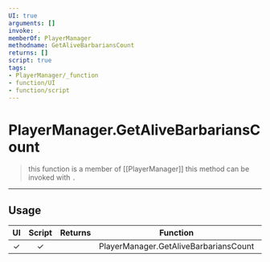 ```yaml
---
UI: true
arguments: []
invoke: .
memberOf: PlayerManager
methodname: GetAliveBarbariansCount
returns: []
script: true
tags:
- PlayerManager/_function
- function/UI
- function/script
---
```

# PlayerManager.GetAliveBarbariansCount
> this function is a member of [[PlayerManager]]
> this method can be invoked with `.`
-----
## Usage
|  UI | Script | Returns | Function | Arguments |
|:---:|:------:|-------:|:--------:|:---------|
|✓|✓||PlayerManager.GetAliveBarbariansCount||
